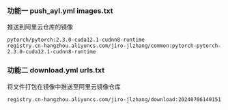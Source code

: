 ### 功能一 push_ayl.yml images.txt
推送到阿里云仓库的镜像
```
pytorch/pytorch:2.3.0-cuda12.1-cudnn8-runtime
registry.cn-hangzhou.aliyuncs.com/jiro-jlzhang/common:pytorch-pytorch-2.3.0-cuda12.1-cudnn8-runtime
```

### 功能二 download.yml urls.txt
将文件打包在镜像中推送至阿里云镜像仓库
```
registry.cn-hangzhou.aliyuncs.com/jiro-jlzhang/download:20240706140151
```
